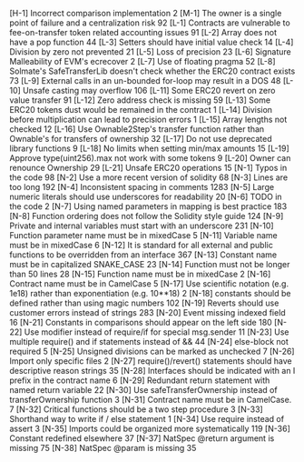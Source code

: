 





[H-1]	Incorrect comparison implementation	2
[M-1]	The owner is a single point of failure and a centralization risk	92
[L-1]	Contracts are vulnerable to fee-on-transfer token related accounting issues	91
[L-2]	Array does not have a pop function	44
[L-3]	Setters should have initial value check	14
[L-4]	Division by zero not prevented	21
[L-5]	Loss of precision	23
[L-6]	Signature Malleability of EVM's ecrecover	2
[L-7]	Use of floating pragma	52
[L-8]	Solmate's SafeTransferLib doesn't check whether the ERC20 contract exists	73
[L-9]	External calls in an un-bounded for-loop may result in a DOS	48
[L-10]	Unsafe casting may overflow	106
[L-11]	Some ERC20 revert on zero value transfer	91
[L-12]	Zero address check is missing	59
[L-13]	Some ERC20 tokens dust would be remained in the contract	1
[L-14]	Division before multiplication can lead to precision errors	1
[L-15]	Array lengths not checked	12
[L-16]	Use Ownable2Step's transfer function rather than Ownable's for transfers of ownership	32
[L-17]	Do not use deprecated library functions	9
[L-18]	No limits when setting min/max amounts	15
[L-19]	Approve type(uint256).max not work with some tokens	9
[L-20]	Owner can renounce Ownership	29
[L-21]	Unsafe ERC20 operations	15
[N-1]	Typos in the code	98
[N-2]	Use a more recent version of solidity	68
[N-3]	Lines are too long	192
[N-4]	Inconsistent spacing in comments	1283
[N-5]	Large numeric literals should use underscores for readability	20
[N-6]	TODO in the code	2
[N-7]	Using named parameters in mapping is best practice	183
[N-8]	Function ordering does not follow the Solidity style guide	124
[N-9]	Private and internal variables must start with an underscore	231
[N-10]	Function parameter name must be in mixedCase	5
[N-11]	Variable name must be in mixedCase	6
[N-12]	It is standard for all external and public functions to be overridden from an interface	367
[N-13]	Constant name must be in capitalized SNAKE_CASE	23
[N-14]	Function must not be longer than 50 lines	28
[N-15]	Function name must be in mixedCase	2
[N-16]	Contract name must be in CamelCase	5
[N-17]	Use scientific notation (e.g. 1e18) rather than exponentiation (e.g. 10**18)	2
[N-18]	constants should be defined rather than using magic numbers	102
[N-19]	Reverts should use customer errors instead of strings	283
[N-20]	Event missing indexed field	16
[N-21]	Constants in comparisons should appear on the left side	180
[N-22]	Use modifier instead of require/if for special msg.sender	11
[N-23]	Use multiple require() and if statements instead of &&	44
[N-24]	else-block not required	5
[N-25]	Unsigned divisions can be marked as unchecked	7
[N-26]	Import only specific files	2
[N-27]	require()/revert() statements should have descriptive reason strings	35
[N-28]	Interfaces should be indicated with an I prefix in the contract name	6
[N-29]	Redundant return statement with named return variable	22
[N-30]	Use safeTransferOwnership instead of transferOwnership function	3
[N-31]	Contract name must be in CamelCase.	7
[N-32]	Critical functions should be a two step procedure	3
[N-33]	Shorthand way to write if / else statement	1
[N-34]	Use require instead of assert	3
[N-35]	Imports could be organized more systematically	119
[N-36]	Constant redefined elsewhere	37
[N-37]	NatSpec @return argument is missing	75
[N-38]	NatSpec @param is missing	35
